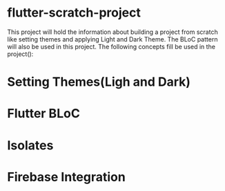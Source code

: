 # flutter-scratch-project
This project will hold the information about building a project from scratch like setting themes and applying Light and Dark Theme. The BLoC pattern will also be used in this project.
The following concepts fill be used in the project():
# Setting Themes(Ligh and Dark)
# Flutter BLoC
# Isolates
# Firebase Integration
